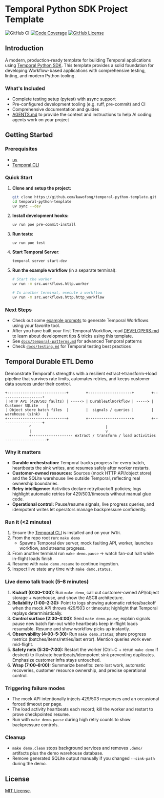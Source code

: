 # Temporal Python SDK Project Template

![GitHub CI](https://github.com/kawofong/temporal-python-template/actions/workflows/ci.yml/badge.svg)
[![Code Coverage](https://img.shields.io/codecov/c/github/kawofong/temporal-python-template.svg?maxAge=86400)](https://codecov.io/github/kawofong/temporal-python-template?branch=master)
[![GitHub License](https://img.shields.io/github/license/kawofong/temporal-python-template)](https://github.com/kawofong/temporal-python-template/blob/main/LICENSE)

## Introduction

A modern, production-ready template for building Temporal applications using [Temporal Python SDK](https://docs.temporal.io/dev-guide/python). This template provides a solid foundation for developing Workflow-based applications with comprehensive testing, linting, and modern Python tooling.

### What's Included

- Complete testing setup (pytest) with async support
- Pre-configured development tooling (e.g. ruff, pre-commit) and CI
- Comprehensive documentation and guides
- [AGENTS.md](https://agents.md/) to provide the context and instructions to help AI coding agents work on your project

## Getting Started

### Prerequisites

- [uv](https://docs.astral.sh/uv/)
- [Temporal CLI](https://docs.temporal.io/cli#install)

### Quick Start

1. **Clone and setup the project:**

   ```bash
   git clone https://github.com/kawofong/temporal-python-template.git
   cd temporal-python-template
   uv sync --dev
   ```

1. **Install development hooks:**

   ```bash
   uv run poe pre-commit-install
   ```

1. **Run tests:**

   ```bash
   uv run poe test
   ```

1. **Start Temporal Server**:

   ```bash
   temporal server start-dev
   ```

1. **Run the example workflow** (in a separate terminal):

   ```bash
   # Start the worker
   uv run -m src.workflows.http.worker

   # In another terminal, execute a workflow
   uv run -m src.workflows.http.http_workflow
   ```

### Next Steps

- Check out some [example prompts](./docs/example-prompts.md) to generate Temporal Workflows using your favorite tool.
- After you have built your first Temporal Workflow, read [DEVELOPERS.md](./DEVELOPERS.md) to learn about development tips & tricks using this template.
- See [`docs/temporal-patterns.md`](./docs/temporal-patterns.md) for advanced Temporal patterns
- Check [`docs/testing.md`](./docs/testing.md) for Temporal testing best practices

## Temporal Durable ETL Demo

Demonstrate Temporal's strengths with a resilient extract→transform→load pipeline that survives rate limits, automates retries, and keeps customer data sources under their control.

```
+---------------------------+        +--------------------+        +-------------------+
| HTTP API (429/503 faults) | -----> | DurableEtlWorkflow | -----> | Customer SQLite    |
| Object store batch files  |        |  signals / queries |        | warehouse (sink)   |
+---------------------------+        +--------------------+        +-------------------+
           ^                                  |
           |                                  v
           +------------------- extract / transform / load activities -------------------+
```

### Why it matters

- **Durable orchestration:** Temporal tracks progress for every batch, heartbeats the sink writes, and resumes safely after worker restarts.
- **Customer-owned resources:** Sources (mock HTTP API/object store) and the SQLite warehouse live outside Temporal, reflecting real ownership boundaries.
- **Retry intelligence:** Activities declare retry/backoff policies; logs highlight automatic retries for 429/503/timeouts without manual glue code.
- **Operational control:** Pause/resume signals, live progress queries, and idempotent writes let operators manage backpressure confidently.

### Run it (<2 minutes)

1. Ensure the [Temporal CLI](https://docs.temporal.io/cli#install) is installed and on your `PATH`.
2. From the repo root run: `make demo`
   - Spawns Temporal dev server, mock faulting API, worker, launches workflow, and streams progress.
3. From another terminal run `make demo.pause` → watch fan-out halt while in-flight loads finish.
4. Resume with `make demo.resume` to continue ingestion.
5. Inspect live state any time with `make demo.status`.

### Live demo talk track (5–8 minutes)

1. **Kickoff (0:00–1:00):** Run `make demo`, call out customer-owned API/object storage + warehouse, and show the ASCII architecture.
2. **Reliability (1:00–2:30):** Point to logs showing automatic retries/backoff when the mock API throws 429/503 or timeouts; highlight that Temporal replays deterministically.
3. **Control surface (2:30–4:00):** Send `make demo.pause`; explain signals pause new batch fan-out while heartbeats keep in-flight loads resumable. Resume and show workflow picks up instantly.
4. **Observability (4:00–5:30):** Run `make demo.status`; share progress metrics (batches/items/retries/last error). Mention queries work even mid-flight.
5. **Safety nets (5:30–7:00):** Restart the worker (Ctrl+C + rerun `make demo` if desired) to illustrate heartbeats/idempotent sink preventing duplicates. Emphasize customer infra stays untouched.
6. **Wrap (7:00–8:00):** Summarize benefits: zero lost work, automatic recoveries, customer resource ownership, and precise operational control.

### Triggering failure modes

- The mock API intentionally injects 429/503 responses and an occasional forced timeout per page.
- The load activity heartbeats each record; kill the worker and restart to prove checkpointed resume.
- Run with `make demo.pause` during high retry counts to show backpressure controls.

### Cleanup

- `make demo.clean` stops background services and removes `.demo/` artifacts plus the demo warehouse database.
- Remove generated SQLite output manually if you changed `--sink-path` during the demo.

## License

[MIT License](LICENSE).
